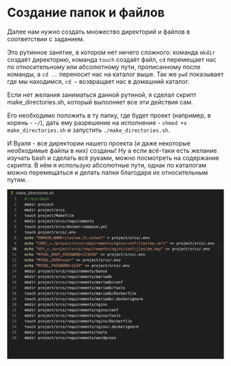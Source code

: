 # Создание папок и файлов

Далее нам нужно создать множество директорий и файлов в соответствии с заданием.

Это рутинное занятие, в котором нет ничего сложного: команда ```mkdir``` создаёт директорию, команда ```touch``` создаёт файл, ```cd``` перемещает нас по относительному или абсолютному пути, прописанному после команды, а ```cd ..``` переносит нас на каталог выше. Так же ``pwd`` показывает где мы находимся, ``cd ~`` возвращает нас в домашний каталог.

Если нет желания заниматься данной рутиной, я сделал скрипт make_directories.sh, который выполняет все эти действия сам.

Его необходимо положить в ту папку, где будет проект (например, в корень - ``~/``), дать ему разрешение на исполнение - ``chmod +x make_directories.sh`` и запустить ``./make_directories.sh``.

И Вуаля - все директории нашего проекта (и даже некоторые необходимые файлы в них) созданы! Ну а если всё-таки есть желание изучать bash и сделать всё руками, можно посмотреть на содержание скрипта. В нём я использую абсолютные пути, однак по каталогам можно перемещаться и делать папки благодаря их относительным путям.

![Создание папок](media/create_folders/run_script.png)